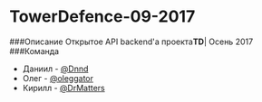 # TowerDefence-09-2017
###Описание
Открытое API backend'а проекта**TD**| Осень 2017
###Команда

- Даниил - [@Dnnd](https://github.com/Dnnd)
- Олег - [@oleggator](https://github.com/oleggator)
- Кирилл - [@DrMatters](https://github.com/DrMatters)

